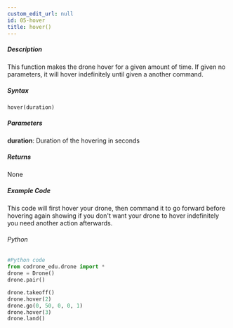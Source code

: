 ```yaml
---
custom_edit_url: null
id: 05-hover
title: hover()
---
```


##### Description

This function makes the drone hover for a given amount of time. If given no parameters, it will hover indefinitely until given a another command.


##### Syntax
```hover(duration)```

##### Parameters

**duration**: Duration of the hovering in seconds

##### Returns

None

##### Example Code
This code will first hover your drone, then command it to go forward before hovering again showing if you don't want your drone to hover indefinitely you need another action afterwards.
###### Python
```python
#Python code
from codrone_edu.drone import *
drone = Drone()
drone.pair()

drone.takeoff()
drone.hover(2)
drone.go(0, 50, 0, 0, 1)
drone.hover(3)
drone.land()
```